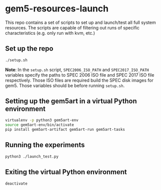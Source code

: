 # gem5-resources-launch
This repo contains a set of scripts to set up and launch/test all full system
resources. The scripts are capable of filtering out runs of specific
characteristics (e.g. only run with kvm, etc.)

## Set up the repo
```sh
./setup.sh
```
**Note**: In the `setup.sh` script, `SPEC2006_ISO_PATH` and `SPEC2017_ISO_PATH`
variables specify the paths to SPEC 2006 ISO file and SPEC 2017 ISO file
respectively. Those ISO files are required build the SPEC disk images for gem5.
Those variables should be before running `setup.sh`.

## Setting up the gem5art in a virtual Python environment
```sh
virtualenv -p python3 gem5art-env
source gem5art-env/bin/activate
pip install gem5art-artifact gem5art-run gem5art-tasks
```
## Running the experiments
```sh
python3 ./launch_test.py
```

## Exiting the virtual Python environment
```sh
deactivate
```
